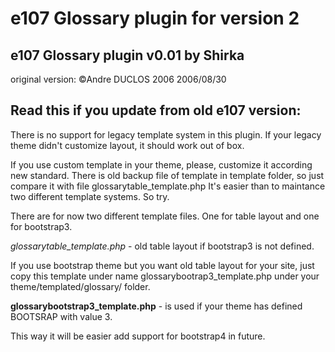 # e107 Glossary plugin for version 2


## e107 Glossary plugin v0.01 by  Shirka

original version: ©Andre DUCLOS 2006 2006/08/30


## Read this if you update from old e107 version:

There is no support for legacy template system in this plugin. If your legacy theme didn't customize layout, it should work out of box. 

If you use custom template in your theme, please, customize it according new standard. 
There is old backup file of template in template folder, so just compare it with file glossarytable_template.php
It's easier than to maintance two different template systems. So try.

There are for now two different template files. One for table layout and one for bootstrap3. 

*glossarytable_template.php* - old table layout if bootstrap3 is not defined. 

If you use bootstrap theme but you want old table layout for your site, just copy this template 
under name glossarybootrap3_template.php under your theme/templated/glossary/ folder. 

**glossarybootstrap3_template.php** - is used if your theme has defined BOOTSRAP with value 3.

This way it will be easier add support for bootstrap4 in future. 
 